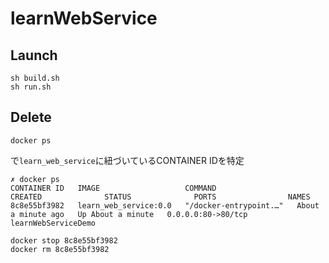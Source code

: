 # learnWebService

## Launch
```
sh build.sh
sh run.sh
```

## Delete
```
docker ps
```
で`learn_web_service`に紐づいているCONTAINER IDを特定


```
✗ docker ps   
CONTAINER ID   IMAGE                   COMMAND                  CREATED              STATUS              PORTS                NAMES
8c8e55bf3982   learn_web_service:0.0   "/docker-entrypoint.…"   About a minute ago   Up About a minute   0.0.0.0:80->80/tcp   learnWebServiceDemo
```

```
docker stop 8c8e55bf3982
docker rm 8c8e55bf3982
```